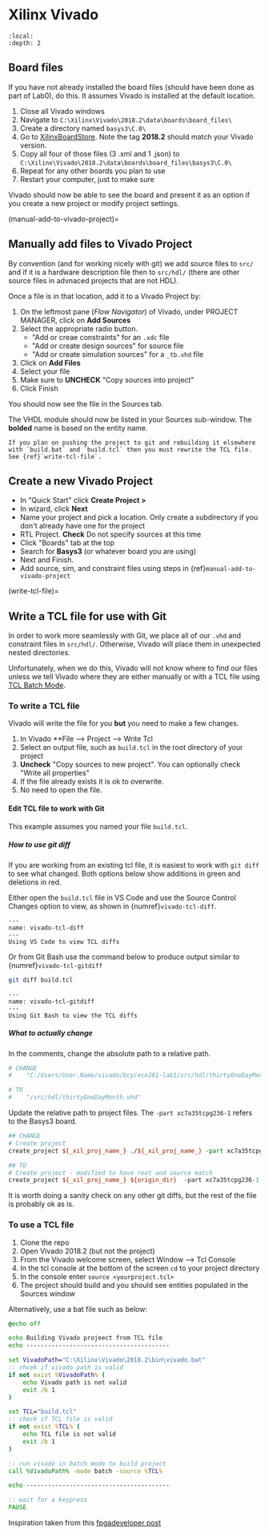 # Xilinx Vivado

```{contents}
:local:
:depth: 2
```

## Board files

If you have not already installed the board files
(should have been done as part of Lab0), do this.
It assumes Vivado is installed at the default location.

1. Close all Vivado windows
2. Navigate to `C:\Xilinx\Vivado\2018.2\data\boards\board_files\`
3. Create a directory named `basys3\C.0\`
4. Go to [XilinxBoardStore](https://github.com/Xilinx/XilinxBoardStore/tree/2018.2/boards/Digilent/basys3/C.0).
Note the tag **2018.2** should match your Vivado version.
5. Copy all four of those files (3 .xml and 1 .json) to
`C:\Xilinx\Vivado\2018.2\data\boards\board_files\basys3\C.0\`
6. Repeat for any other boards you plan to use
7. Restart your computer, just to make sure

Vivado should now be able to see the board and present it as an option
if you create a new project or modify project settings.

(manual-add-to-vivado-project)=
## Manually add files to Vivado Project

By convention (and for working nicely with git) we add
source files to `src/` and if it is a hardware description file then to `src/hdl/`
(there are other source files in advnaced projects that
are not HDL).

Once a file is in that location, add it to a Vivado Project by:

1. On the leftmost pane (*Flow Navigator*) of Vivado,
under PROJECT MANAGER, click on **Add Sources**
2. Select the appropriate radio button.
    - "Add or creae constraints" for an `.xdc` file
    - "Add or create design sources" for source file
    - "Add or create simulation sources" for a `_tb.vhd` file
3. Click on **Add Files**
4. Select your file
5. Make sure to **UNCHECK** "Copy sources into project"
6. Click Finish

You should now see the file in the Sources tab.

The VHDL module should now be listed in your Sources sub-window.
The **bolded** name is based on the entity name.

```{warning}
If you plan on pushing the project to git and rebuilding it elsewhere
with `build.bat` and `build.tcl` then you must rewrite the TCL file. See {ref}`write-tcl-file`.
```

## Create a new Vivado Project

- In "Quick Start" click **Create Project >**
- In wizard, click **Next**
- Name your project and pick a location. Only create a subdirectory if you don't already have one for the project
- RTL Project. **Check** Do not specify sources at this time
- Click "Boards" tab at the top
- Search for **Basys3** (or whatever board you are using)
- Next and Finish.
- Add source, sim, and constraint files using steps in {ref}`manual-add-to-vivado-project`

(write-tcl-file)=
## Write a TCL file for use with Git

In order to work more seamlessly with Git, we place all of our `.vhd` and constraint files
in `src/hdl/`. Otherwise, Vivado will place them in unexpected nested directories.

Unfortunately, when we do this, Vivado will not know where to find our files unless we
tell Vivado where they are either manually or with a TCL file using [TCL Batch Mode](https://docs.xilinx.com/r/en-US/ug835-vivado-tcl-commands/Tcl-Batch-Mode).

### To write a TCL file

Vivado will write the file for you **but** you need to make a few changes.

1. In Vivado **File --> Project --> Write Tcl
2. Select an output file, such as `build.tcl` in the root directory of your project
3. **Uncheck** "Copy sources to new project". You can optionally check "Write all properties"
4. If the file already exists it is ok to overwrite.
5. No need to open the file.

#### Edit TCL file to work with Git

This example assumes you named your file `build.tcl`.

##### How to use git diff

If you are working from an existing tcl file, it is easiest to work with `git diff`
to see what changed. Both options below show additions in green and deletions in red.

Either open the `build.tcl` file in VS Code and use the Source Control Changes option to view, as shown in {numref}`vivado-tcl-diff`.

```{figure} img/vivado-tcl-diff.png
---
name: vivado-tcl-diff
---
Using VS Code to view TCL diffs
```

Or from Git Bash use the command below to produce output similar to {numref}`vivado-tcl-gitdiff`

```bash
git diff build.tcl
```

```{figure} img/vivado-tcl-gitdiff.png
---
name: vivado-tcl-gitdiff
---
Using Git Bash to view the TCL diffs
```

##### What to actually change

In the comments, change the absolute path to a relative path.

```tcl
# CHANGE
#    "C:/Users/User.Name/vivado/bcy/ece281-lab1/src/hdl/thirtyOneDayMonth.vhd"

# TO
#    "/src/hdl/thirtyOneDayMonth.vhd"
```

Update the relative path to project files.
The `-part xc7a35tcpg236-1` refers to the Basys3 board.

```tcl
## CHANGE
# Create project
create_project ${_xil_proj_name_} ./${_xil_proj_name_} -part xc7a35tcpg236-1

## TO
# Create project - modified to have root and source match
create_project ${_xil_proj_name_} ${origin_dir}  -part xc7a35tcpg236-1

```

It is worth doing a sanity check on any other git diffs, but the rest of the file
is probably ok as is.

### To use a TCL file

1. Clone the repo
2. Open Vivado 2018.2 (but not the project)
3. From the Vivado welcome screen, select Window --> Tcl Console
4. In the tcl console at the bottom of the screen `cd` to your project directory
5. In the console enter `source <yourproject.tcl>`
6. The project should build and you should see entities populated in the Sources window

Alternatively, use a bat file such as below:

```bat
@echo off

echo Building Vivado projeect from TCL file
echo ----------------------------------------

set VivadoPath="C:\Xilinx\Vivado\2018.2\bin\vivado.bat"
:: chcek if vivado path is valid
if not exist %VivadoPath% (
    echo Vivado path is not valid
    exit /b 1
)

set TCL="build.tcl"
:: check if TCL file is valid
if not exist %TCL% (
    echo TCL file is not valid
    exit /b 1
)

:: run vivado in batch mode to build project
call %VivadoPath% -mode batch -source %TCL%

echo ----------------------------------------

:: wait for a keypress
PAUSE
```

Inspiration taken from this [fpgadeveloper post](https://www.fpgadeveloper.com/2014/08/version-control-for-vivado-projects.html/)
